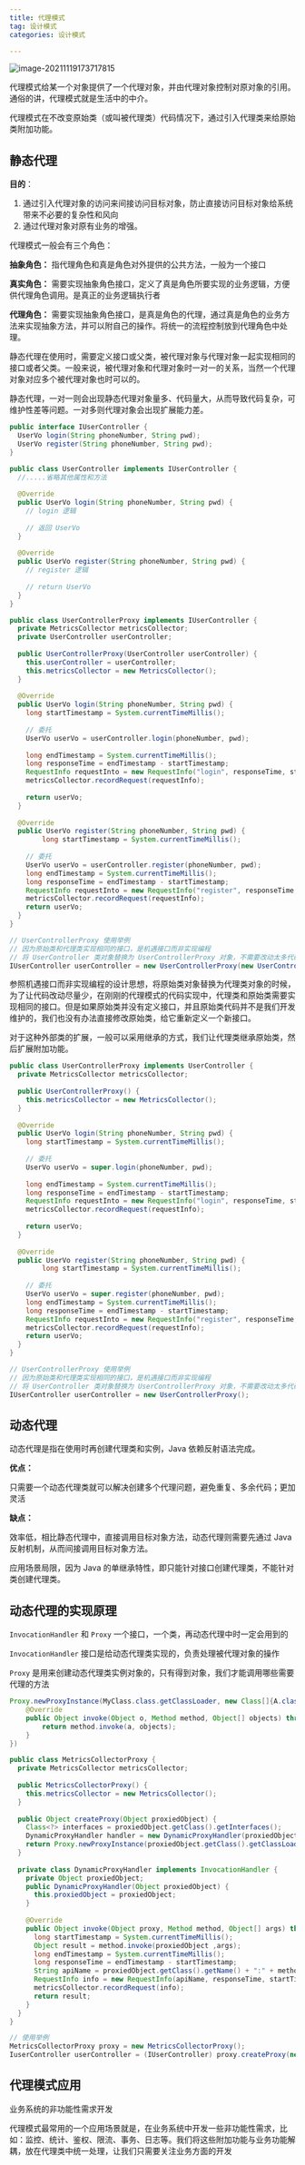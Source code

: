 ```yaml
---
title: 代理模式
tag: 设计模式
categories: 设计模式

---
```


![image-20211119173717815](https://i.loli.net/2021/11/19/8iXdcJoVFHWSR5r.png)

代理模式给某一个对象提供了一个代理对象，并由代理对象控制对原对象的引用。通俗的讲，代理模式就是生活中的中介。

代理模式在不改变原始类（或叫被代理类）代码情况下，通过引入代理类来给原始类附加功能。

## 静态代理

**目的**：

1. 通过引入代理对象的访问来间接访问目标对象，防止直接访问目标对象给系统带来不必要的复杂性和风向
2. 通过代理对象对原有业务的增强。

<!-- more -->

代理模式一般会有三个角色：

**抽象角色：** 指代理角色和真是角色对外提供的公共方法，一般为一个接口

**真实角色：** 需要实现抽象角色接口，定义了真是角色所要实现的业务逻辑，方便供代理角色调用。是真正的业务逻辑执行者

**代理角色：** 需要实现抽象角色接口，是真是角色的代理，通过真是角色的业务方法来实现抽象方法，并可以附自己的操作。将统一的流程控制放到代理角色中处理。

静态代理在使用时，需要定义接口或父类，被代理对象与代理对象一起实现相同的接口或者父类。一般来说，被代理对象和代理对象时一对一的关系，当然一个代理对象对应多个被代理对象也时可以的。

静态代理，一对一则会出现静态代理对象量多、代码量大，从而导致代码复杂，可维护性差等问题。一对多则代理对象会出现扩展能力差。

```java
public interface IUserController {
  UserVo login(String phoneNumber, String pwd);
  UserVo register(String phoneNumber, String pwd);
}

public class UserController implements IUserController {
  //.....省略其他属性和方法
  
  @Override
  public UserVo login(String phoneNumber, String pwd) {
    // login 逻辑
    
    // 返回 UserVo
  }
  
  @Override
  public UserVo register(String phoneNumber, String pwd) {
    // register 逻辑
    
    // return UserVo
  }
}

public class UserControllerProxy implements IUserController {
  private MetricsCollector metricsCollector;
  private UserController userController;
  
  public UserControllerProxy(UserController userController) {
    this.userController = userController;
    this.metricsCollector = new MetricsCollector();
  }
  
  @Override
  public UserVo login(String phoneNumber, String pwd) {
    long startTimestamp = System.currentTimeMillis();
    
    // 委托
    UserVo userVo = userController.login(phoneNumber, pwd);
    
    long endTimestamp = System.currentTimeMillis();
    long responseTime = endTimestamp - startTimestamp;
    RequestInfo requestInto = new RequestInfo("login", responseTime, startTimestamp);
    metricsCollector.recordRequest(requestInfo);
    
    return userVo;
  }
  
  @Override
  public UserVo register(String phoneNumber, String pwd) {
		long startTimestamp = System.currentTimeMillis();
    
    // 委托
    UserVo userVo = userController.register(phoneNumber, pwd);
    long endTimestamp = System.currentTimeMillis();
    long responseTime = endTimestamp - startTimestamp;
    RequestInfo requestInto = new RequestInfo("register", responseTime, startTimestamp);
    metricsCollector.recordRequest(requestInfo);
    return userVo;
  }
}

// UserControllerProxy 使用举例
// 因为原始类和代理类实现相同的接口，是机遇接口而非实现编程
// 将 UserController 类对象替换为 UserControllerProxy 对象，不需要改动太多代码
IUserController userController = new UserControllerProxy(new UserController());
```

参照机遇接口而非实现编程的设计思想，将原始类对象替换为代理类对象的时候，为了让代码改动尽量少，在刚刚的代理模式的代码实现中，代理类和原始类需要实现相同的接口。但是如果原始类并没有定义接口，并且原始类代码并不是我们开发维护的，我们也没有办法直接修改原始类，给它重新定义一个新接口。

对于这种外部类的扩展，一般可以采用继承的方式，我们让代理类继承原始类，然后扩展附加功能。

```java
public class UserControllerProxy implements UserController {
  private MetricsCollector metricsCollector;
  
  public UserControllerProxy() {
    this.metricsCollector = new MetricsCollector();
  }
  
  @Override
  public UserVo login(String phoneNumber, String pwd) {
    long startTimestamp = System.currentTimeMillis();
    
    // 委托
    UserVo userVo = super.login(phoneNumber, pwd);
    
    long endTimestamp = System.currentTimeMillis();
    long responseTime = endTimestamp - startTimestamp;
    RequestInfo requestInto = new RequestInfo("login", responseTime, startTimestamp);
    metricsCollector.recordRequest(requestInfo);
    
    return userVo;
  }
  
  @Override
  public UserVo register(String phoneNumber, String pwd) {
		long startTimestamp = System.currentTimeMillis();
    
    // 委托
    UserVo userVo = super.register(phoneNumber, pwd);
    long endTimestamp = System.currentTimeMillis();
    long responseTime = endTimestamp - startTimestamp;
    RequestInfo requestInto = new RequestInfo("register", responseTime, startTimestamp);
    metricsCollector.recordRequest(requestInfo);
    return userVo;
  }
}

// UserControllerProxy 使用举例
// 因为原始类和代理类实现相同的接口，是机遇接口而非实现编程
// 将 UserController 类对象替换为 UserControllerProxy 对象，不需要改动太多代码
IUserController userController = new UserControllerProxy();
```



## 动态代理

动态代理是指在使用时再创建代理类和实例，Java 依赖反射语法完成。

**优点：**

只需要一个动态代理类就可以解决创建多个代理问题，避免重复、多余代码；更加灵活

**缺点：**

效率低，相比静态代理中，直接调用目标对象方法，动态代理则需要先通过 Java 反射机制，从而间接调用目标对象方法。

应用场景局限，因为 Java 的单继承特性，即只能针对接口创建代理类，不能针对类创建代理类。

## 动态代理的实现原理

`InvocationHandler` 和 `Proxy` 一个接口，一个类，再动态代理中时一定会用到的

`InvocationHandler` 接口是给动态代理类实现的，负责处理被代理对象的操作

`Proxy` 是用来创建动态代理类实例对象的，只有得到对象，我们才能调用哪些需要代理的方法

```java
Proxy.newProxyInstance(MyClass.class.getClassLoader, new Class[]{A.class, B.class}, new InvocationHandler(){
    @Override
    public Object invoke(Object o, Method method, Object[] objects) throws Throwable {
        return method.invoke(a, objects);
    }
})
```



```java
public class MetricsCollectorProxy {
  private MetricsCollector metricsCollector;
  
  public MetricsCollectorProxy() {
    this.metricsCollector = new MetricsCollector();
  }
  
  public Object createProxy(Object proxiedObject) {
    Class<?> interfaces = proxiedObject.getClass().getInterfaces();
    DynamicProxyHandler handler = new DynamicProxyHandler(proxiedObject);
    return Proxy.newProxyInstance(proxiedObject.getClass().getClassLoader(), interfaces, handler);
  }
  
  private class DynamicProxyHandler implements InvocationHandler {
    private Object proxiedObject;
    public DynamicProxyHandler(Object proxiedObject) {
      this.proxiedObject = proxiedObject;
    }
    
    @Override
    public Object invoke(Object proxy, Method method, Object[] args) throws Throwable {
      long startTimestamp = System.currentTimeMillis();
      Object result = method.invoke(proxiedObject ,args);
      long endTimestamp = System.currentTimeMillis();
      long responseTime = endTimestamp - startTimestamp;
      String apiName = proxiedObject.getClass().getName() + ":" + method.getName();
      RequestInfo info = new RequestInfo(apiName, responseTime, startTimestamp);
      metricsCollector.recordRequest(info);
      return result;
    }
  }
}

// 使用举例
MetricsCollectorProxy proxy = new MetricsCollectorProxy();
IuserController userController = (IUserController) proxy.createProxy(new UserController());
```

## 代理模式应用

业务系统的非功能性需求开发

代理模式最常用的一个应用场景就是，在业务系统中开发一些非功能性需求，比如：监控、统计、鉴权、限流、事务、日志等。我们将这些附加功能与业务功能解耦，放在代理类中统一处理，让我们只需要关注业务方面的开发